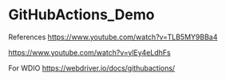 # GitHubActions_Demo

References
https://www.youtube.com/watch?v=TLB5MY9BBa4

https://www.youtube.com/watch?v=ylEy4eLdhFs 

For WDIO
https://webdriver.io/docs/githubactions/
